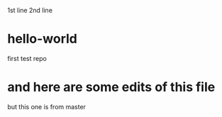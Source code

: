 1st line
2nd line

# hello-world
first test repo

and here are some edits of this file
=======
but this one is from master

